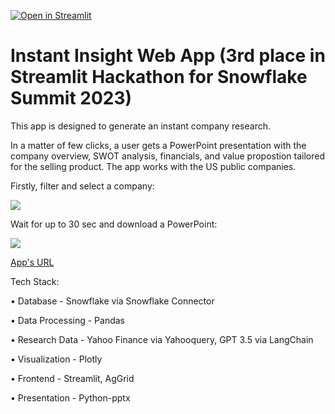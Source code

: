 [![Open in Streamlit](https://static.streamlit.io/badges/streamlit_badge_black_white.svg)](https://arsentievalex-instant-insight-web-app-main-gz753r.streamlit.app/)

# Instant Insight Web App (3rd place in Streamlit Hackathon for Snowflake Summit 2023)

This app is designed to generate an instant company research.

In a matter of few clicks, a user gets a PowerPoint presentation with the company overview, SWOT analysis, financials, and value propostion tailored for the selling product. The app works with the US public companies.


Firstly, filter and select a company:

<img src="https://i.postimg.cc/44mPtfzz/instant-demo1.gif"/>

Wait for up to 30 sec and download a PowerPoint:

<img src="https://i.postimg.cc/3xSWgTjv/instant-demo2.gif"/>


[App's URL](https://arsentievalex-instant-insight-web-app-main-gz753r.streamlit.app/)

Tech Stack:

• Database - Snowflake via Snowflake Connector

• Data Processing - Pandas

• Research Data - Yahoo Finance via Yahooquery, GPT 3.5 via LangChain

• Visualization - Plotly

• Frontend - Streamlit, AgGrid

• Presentation - Python-pptx


